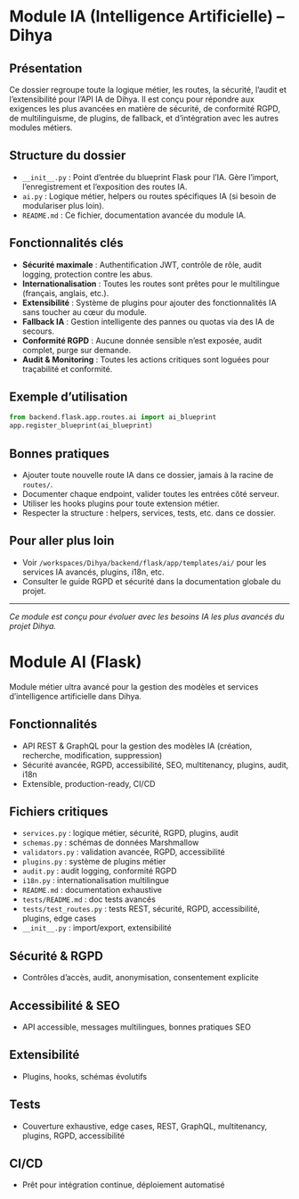 # Module IA (Intelligence Artificielle) – Dihya

## Présentation
Ce dossier regroupe toute la logique métier, les routes, la sécurité, l’audit et l’extensibilité pour l’API IA de Dihya. Il est conçu pour répondre aux exigences les plus avancées en matière de sécurité, de conformité RGPD, de multilinguisme, de plugins, de fallback, et d’intégration avec les autres modules métiers.

## Structure du dossier
- `__init__.py` : Point d’entrée du blueprint Flask pour l’IA. Gère l’import, l’enregistrement et l’exposition des routes IA.
- `ai.py` : Logique métier, helpers ou routes spécifiques IA (si besoin de modulariser plus loin).
- `README.md` : Ce fichier, documentation avancée du module IA.

## Fonctionnalités clés
- **Sécurité maximale** : Authentification JWT, contrôle de rôle, audit logging, protection contre les abus.
- **Internationalisation** : Toutes les routes sont prêtes pour le multilingue (français, anglais, etc.).
- **Extensibilité** : Système de plugins pour ajouter des fonctionnalités IA sans toucher au cœur du module.
- **Fallback IA** : Gestion intelligente des pannes ou quotas via des IA de secours.
- **Conformité RGPD** : Aucune donnée sensible n’est exposée, audit complet, purge sur demande.
- **Audit & Monitoring** : Toutes les actions critiques sont loguées pour traçabilité et conformité.

## Exemple d’utilisation
```python
from backend.flask.app.routes.ai import ai_blueprint
app.register_blueprint(ai_blueprint)
```

## Bonnes pratiques
- Ajouter toute nouvelle route IA dans ce dossier, jamais à la racine de `routes/`.
- Documenter chaque endpoint, valider toutes les entrées côté serveur.
- Utiliser les hooks plugins pour toute extension métier.
- Respecter la structure : helpers, services, tests, etc. dans ce dossier.

## Pour aller plus loin
- Voir `/workspaces/Dihya/backend/flask/app/templates/ai/` pour les services IA avancés, plugins, i18n, etc.
- Consulter le guide RGPD et sécurité dans la documentation globale du projet.

---

*Ce module est conçu pour évoluer avec les besoins IA les plus avancés du projet Dihya.*

# Module AI (Flask)

Module métier ultra avancé pour la gestion des modèles et services d’intelligence artificielle dans Dihya.

## Fonctionnalités
- API REST & GraphQL pour la gestion des modèles IA (création, recherche, modification, suppression)
- Sécurité avancée, RGPD, accessibilité, SEO, multitenancy, plugins, audit, i18n
- Extensible, production-ready, CI/CD

## Fichiers critiques
- `services.py` : logique métier, sécurité, RGPD, plugins, audit
- `schemas.py` : schémas de données Marshmallow
- `validators.py` : validation avancée, RGPD, accessibilité
- `plugins.py` : système de plugins métier
- `audit.py` : audit logging, conformité RGPD
- `i18n.py` : internationalisation multilingue
- `README.md` : documentation exhaustive
- `tests/README.md` : doc tests avancés
- `tests/test_routes.py` : tests REST, sécurité, RGPD, accessibilité, plugins, edge cases
- `__init__.py` : import/export, extensibilité

## Sécurité & RGPD
- Contrôles d’accès, audit, anonymisation, consentement explicite

## Accessibilité & SEO
- API accessible, messages multilingues, bonnes pratiques SEO

## Extensibilité
- Plugins, hooks, schémas évolutifs

## Tests
- Couverture exhaustive, edge cases, REST, GraphQL, multitenancy, plugins, RGPD, accessibilité

## CI/CD
- Prêt pour intégration continue, déploiement automatisé
